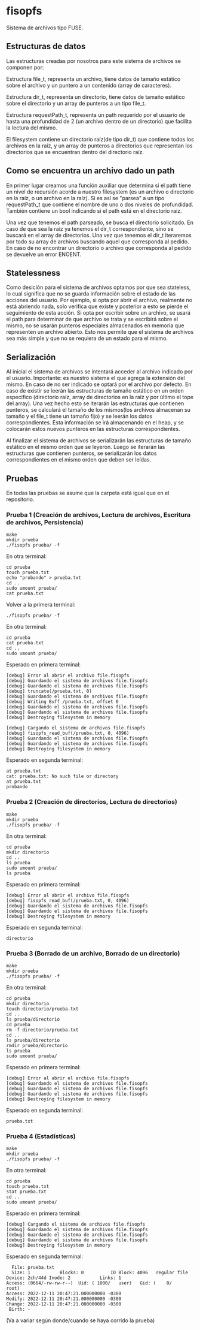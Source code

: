 # fisopfs

Sistema de archivos tipo FUSE.

## Estructuras de datos

Las estructuras creadas por nosotros para este sistema de archivos se componen por:

Estructura file_t, representa un archivo, tiene datos de tamaño estático sobre el archivo y un puntero a un contenido (array de caracteres).

Estructura dir_t, representa un directorio, tiene datos de tamaño estático sobre el directorio y un array de punteros a un tipo file_t.

Estructura requestPath_t, representa un path requerido por el usuario de hasta una profundidad de 2 (un archivo dentro de un directorio) que facilita la lectura del mismo.

El filesystem contiene un directorio raíz(de tipo dir_t) que contiene todos los archivos en la raíz, y un array de punteros a directorios que representan los directorios que se encuentran dentro del directorio raíz.

## Como se encuentra un archivo dado un path

En primer lugar creamos una función auxiliar que determina si el path tiene un nivel de recursión acorde a nuestro filesystem (es un archivo o directorio en la raíz, o un archivo en la raíz). Si es así se "parsea" a un tipo requestPath_t que contiene el nombre de uno o dos niveles de profundidad. También contiene un bool indicando si el path está en el directorio raíz.

Una vez que tenemos el path parseado, se busca el directorio solicitado. En caso de que sea la raíz ya tenemos el dir_t correspondiente, sino se buscará en el array de directorios. Una vez que tenemos el dir_t iteraremos por todo su array de archivos buscando aquel que corresponda al pedido.
En caso de no encontrar un directorio o archivo que corresponda al pedido se devuelve un error ENOENT.

## Statelessness

Como desición para el sistema de archivos optamos por que sea stateless, lo cual significa que no se guarda información sobre el estado de las acciones del usuario. Por ejemplo, si opta por abrir el archivo, realmente no está abriendo nada, solo verifica que existe y posterior a esto se pierde el seguimiento de esta acción. Si opta por escribir sobre un archivo, se usará el path para determinar de que archivo se trata y se escribirá sobre el mismo, no se usarán punteros especiales almacenados en memoria que representen un archivo abierto. Esto nos permite que el sistema de archivos sea más simple y que no se requiera de un estado para el mismo.

## Serialización

Al inicial el sistema de archivos se intentará acceder al archivo indicado por el usuario. Importante: es nuestro sistema el que agrega la extensión del mismo. En caso de no ser indicado se optará por el archivo por defecto. En caso de existir se leerán las estructuras de tamaño estático en un orden especifico (directorio raíz, array de directorios en la raíz y por último el tope del array). Una vez hecho esto se iterarán las estructuras que contienen punteros, se calculará el tamaño de los mismos(los archivos almacenan su tamaño y el file_t tiene un tamaño fijo) y se leerán los datos correspondientes. Esta información se irá almacenando en el heap, y se colocarán estos nuevos punteros en las estructuras correspondientes.

Al finalizar el sistema de archivos se serializarán las estructuras de tamaño estático en el mismo orden que se leyeron. Luego se iterarán las estructuras que contienen punteros, se serializarán los datos correspondientes en el mismo orden que deben ser leídas.

## Pruebas

En todas las pruebas se asume que la carpeta está igual que en el repositorio.

### Prueba 1 (Creación de archivos, Lectura de archivos, Escritura de archivos, Persistencia)

```
make
mkdir prueba
./fisopfs prueba/ -f
```

En otra terminal:
```
cd prueba
touch prueba.txt
echo "probando" > prueba.txt
cd ..
sudo umount prueba/
cat prueba.txt
```

Volver a la primera terminal:
```
./fisopfs prueba/ -f
```


En otra terminal:
```
cd prueba
cat prueba.txt
cd ..
sudo umount prueba/
```

Esperado en primera terminal:
```
[debug] Error al abrir el archivo file.fisopfs
[debug] Guardando el sistema de archivos file.fisopfs
[debug] Guardando el sistema de archivos file.fisopfs
[debug] truncate(/prueba.txt, 0)
[debug] Guardando el sistema de archivos file.fisopfs
[debug] Writing Buff /prueba.txt, offset 0
[debug] Guardando el sistema de archivos file.fisopfs
[debug] Guardando el sistema de archivos file.fisopfs
[debug] Destroying filesystem in memory

[debug] Cargando el sistema de archivos file.fisopfs
[debug] fisopfs_read_buf(/prueba.txt, 0, 4096)
[debug] Guardando el sistema de archivos file.fisopfs
[debug] Guardando el sistema de archivos file.fisopfs
[debug] Destroying filesystem in memory
```

Esperado en segunda terminal:
```
at prueba.txt
cat: prueba.txt: No such file or directory
at prueba.txt 
probando
```

### Prueba 2 (Creación de directorios, Lectura de directorios)

```
make
mkdir prueba
./fisopfs prueba/ -f
```

En otra terminal:
```
cd prueba
mkdir directorio
cd ..
ls prueba
sudo umount prueba/
ls prueba
```


Esperado en primera terminal:
```
[debug] Error al abrir el archivo file.fisopfs
[debug] fisopfs_read_buf(/prueba.txt, 0, 4096)
[debug] Guardando el sistema de archivos file.fisopfs
[debug] Guardando el sistema de archivos file.fisopfs
[debug] Destroying filesystem in memory
```

Esperado en segunda terminal:
```
directorio
```


### Prueba 3 (Borrado de un archivo, Borrado de un directorio)

```
make
mkdir prueba
./fisopfs prueba/ -f
```

En otra terminal:
```
cd prueba
mkdir directorio
touch directorio/prueba.txt
cd ..
ls prueba/directorio
cd prueba
rm -f directorio/prueba.txt
cd ..
ls prueba/directorio
rmdir prueba/directorio
ls prueba
sudo umount prueba/
```

Esperado en primera terminal:
```
[debug] Error al abrir el archivo file.fisopfs
[debug] Guardando el sistema de archivos file.fisopfs
[debug] Guardando el sistema de archivos file.fisopfs
[debug] Guardando el sistema de archivos file.fisopfs
[debug] Destroying filesystem in memory
```

Esperado en segunda terminal:
```
prueba.txt
```

### Prueba 4 (Estadísticas)

```
make
mkdir prueba
./fisopfs prueba/ -f
```

En otra terminal:
```
cd prueba
touch prueba.txt
stat prueba.txt
cd ..
sudo umount prueba/
```

Esperado en primera terminal:
```
[debug] Cargando el sistema de archivos file.fisopfs
[debug] Guardando el sistema de archivos file.fisopfs
[debug] Guardando el sistema de archivos file.fisopfs
[debug] Guardando el sistema de archivos file.fisopfs
[debug] Destroying filesystem in memory
```

Esperado en segunda terminal:
```
  File: prueba.txt
  Size: 1         	Blocks: 0          IO Block: 4096   regular file
Device: 2ch/44d	Inode: 2           Links: 1
Access: (0664/-rw-rw-r--)  Uid: ( 1000/   user)   Gid: (    0/    root)
Access: 2022-12-11 20:47:21.000000000 -0300
Modify: 2022-12-11 20:47:21.000000000 -0300
Change: 2022-12-11 20:47:21.000000000 -0300
 Birth: -
 ```
 (Va a variar según donde/cuando se haya corrido la prueba)
